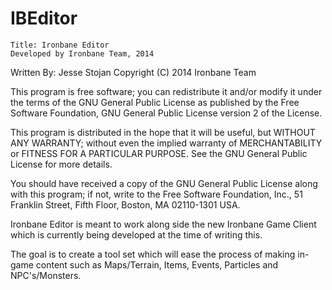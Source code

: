IBEditor
========

	Title: Ironbane Editor
	Developed by Ironbane Team, 2014
  Written By: Jesse Stojan
  Copyright (C) 2014  Ironbane Team
   
  This program is free software; you can redistribute it and/or modify
  it under the terms of the GNU General Public License as published by
  the Free Software Foundation, GNU General Public License version 2 of the License.
  
  This program is distributed in the hope that it will be useful,
  but WITHOUT ANY WARRANTY; without even the implied warranty of
  MERCHANTABILITY or FITNESS FOR A PARTICULAR PURPOSE.  See the
  GNU General Public License for more details.
   
  You should have received a copy of the GNU General Public License along
  with this program; if not, write to the Free Software Foundation, Inc.,
  51 Franklin Street, Fifth Floor, Boston, MA 02110-1301 USA.

Ironbane Editor is meant to work along side the new Ironbane Game Client which is currently being developed at the time of writing this.

The goal is to create a tool set which will ease the process of making in-game content such as Maps/Terrain, Items, Events, Particles and NPC's/Monsters.
